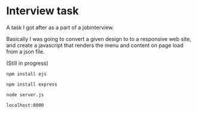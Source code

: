 # Interview task
A task I got after as a part of a jobinterview.

Basically I was going to convert a given design to to a responsive web site, and create a javascript that renders the menu and content on page load from a json file. 

(Still in progress)

`npm install ejs`

`npm install express`

`node server.js`

`localhost:8000`
